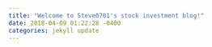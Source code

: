 ```yaml
---
title: "Welcome to Steve0701's stock investment blog!"
date: 2018-04-09 01:22:28 -0400
categories: jekyll update
---
```


